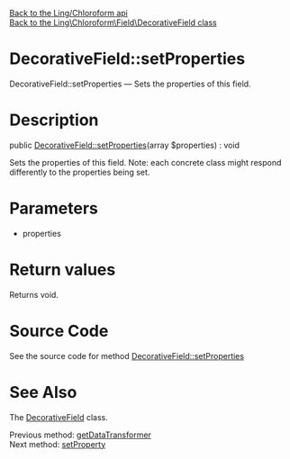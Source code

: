 [Back to the Ling/Chloroform api](https://github.com/lingtalfi/Chloroform/blob/master/doc/api/Ling/Chloroform.md)<br>
[Back to the Ling\Chloroform\Field\DecorativeField class](https://github.com/lingtalfi/Chloroform/blob/master/doc/api/Ling/Chloroform/Field/DecorativeField.md)


DecorativeField::setProperties
================



DecorativeField::setProperties — Sets the properties of this field.




Description
================


public [DecorativeField::setProperties](https://github.com/lingtalfi/Chloroform/blob/master/doc/api/Ling/Chloroform/Field/DecorativeField/setProperties.md)(array $properties) : void




Sets the properties of this field.
Note: each concrete class might respond differently to the properties being set.




Parameters
================


- properties

    


Return values
================

Returns void.








Source Code
===========
See the source code for method [DecorativeField::setProperties](https://github.com/lingtalfi/Chloroform/blob/master/Field/DecorativeField.php#L183-L186)


See Also
================

The [DecorativeField](https://github.com/lingtalfi/Chloroform/blob/master/doc/api/Ling/Chloroform/Field/DecorativeField.md) class.

Previous method: [getDataTransformer](https://github.com/lingtalfi/Chloroform/blob/master/doc/api/Ling/Chloroform/Field/DecorativeField/getDataTransformer.md)<br>Next method: [setProperty](https://github.com/lingtalfi/Chloroform/blob/master/doc/api/Ling/Chloroform/Field/DecorativeField/setProperty.md)<br>

